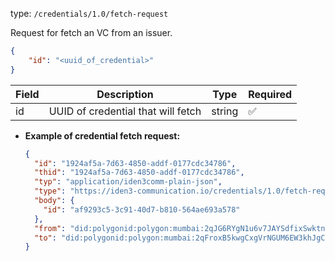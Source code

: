 
type: `/credentials/1.0/fetch-request`

Request for fetch an VC from an issuer.

```json
{
	"id": "<uuid_of_credential>"
}
```

| Field | Description | Type | Required |
| --- | --- | --- | --- |
| id | UUID of credential that will fetch | string | ✅ |

- **Example of credential fetch request:**
    
    ```json
    {
      "id": "1924af5a-7d63-4850-addf-0177cdc34786",
      "thid": "1924af5a-7d63-4850-addf-0177cdc34786",
      "typ": "application/iden3comm-plain-json",
      "type": "https://iden3-communication.io/credentials/1.0/fetch-request",
      "body": {
        "id": "af9293c5-3c91-40d7-b810-564ae693a578"
      },
      "from": "did:polygonid:polygon:mumbai:2qJG6RYgN1u6v7JAYSdfixSwktnZ7hMzd4t21SCdNu",
      "to": "did:polygonid:polygon:mumbai:2qFroxB5kwgCxgVrNGUM6EW3khJgCdHHnKTr3VnTcp"
    }
    ```
